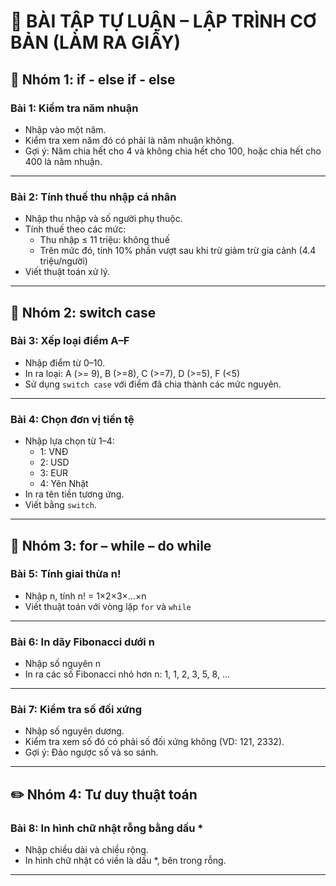 # 📘 BÀI TẬP TỰ LUẬN – LẬP TRÌNH CƠ BẢN (LÀM RA GIẤY)

## 🧠 Nhóm 1: if - else if - else

### Bài 1: Kiểm tra năm nhuận
- Nhập vào một năm.
- Kiểm tra xem năm đó có phải là năm nhuận không.
- Gợi ý: Năm chia hết cho 4 và không chia hết cho 100, hoặc chia hết cho 400 là năm nhuận.

---

### Bài 2: Tính thuế thu nhập cá nhân
- Nhập thu nhập và số người phụ thuộc.
- Tính thuế theo các mức:
  - Thu nhập ≤ 11 triệu: không thuế
  - Trên mức đó, tính 10% phần vượt sau khi trừ giảm trừ gia cảnh (4.4 triệu/người)
- Viết thuật toán xử lý.

---

## 🎯 Nhóm 2: switch case

### Bài 3: Xếp loại điểm A–F
- Nhập điểm từ 0–10.
- In ra loại: A (>= 9), B (>=8), C (>=7), D (>=5), F (<5)
- Sử dụng `switch case` với điểm đã chia thành các mức nguyên.

---

### Bài 4: Chọn đơn vị tiền tệ
- Nhập lựa chọn từ 1–4:
  - 1: VNĐ
  - 2: USD
  - 3: EUR
  - 4: Yên Nhật
- In ra tên tiền tương ứng.
- Viết bằng `switch`.

---

## 🔁 Nhóm 3: for – while – do while

### Bài 5: Tính giai thừa n!
- Nhập n, tính n! = 1×2×3×…×n
- Viết thuật toán với vòng lặp `for` và `while`

---

### Bài 6: In dãy Fibonacci dưới n
- Nhập số nguyên n
- In ra các số Fibonacci nhỏ hơn n: 1, 1, 2, 3, 5, 8, ...

---

### Bài 7: Kiểm tra số đối xứng
- Nhập số nguyên dương.
- Kiểm tra xem số đó có phải số đối xứng không (VD: 121, 2332).
- Gợi ý: Đảo ngược số và so sánh.

---

## ✏️ Nhóm 4: Tư duy thuật toán

### Bài 8: In hình chữ nhật rỗng bằng dấu *
- Nhập chiều dài và chiều rộng.
- In hình chữ nhật có viền là dấu *, bên trong rỗng.

---